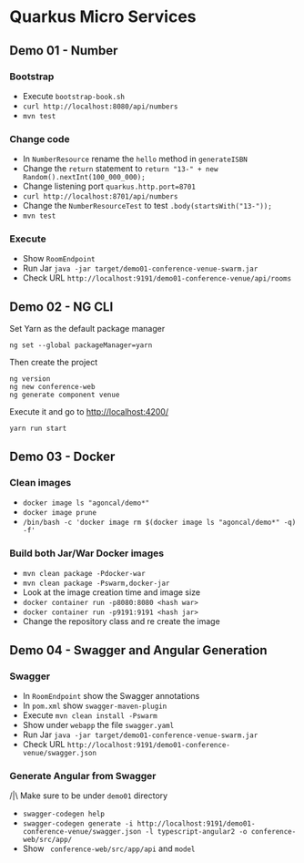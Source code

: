 # Quarkus Micro Services 

## Demo 01 - Number

### Bootstrap

* Execute `bootstrap-book.sh`
* `curl http://localhost:8080/api/numbers`
* `mvn test`

### Change code

* In `NumberResource` rename the `hello` method in `generateISBN`
* Change the `return` statement to `return "13-" + new Random().nextInt(100_000_000);`
* Change listening port `quarkus.http.port=8701`
* `curl http://localhost:8701/api/numbers`
* Change the `NumberResourceTest` to test `.body(startsWith("13-"));`
* `mvn test`

### Execute

* Show `RoomEndpoint`
* Run Jar `java -jar target/demo01-conference-venue-swarm.jar`
* Check URL `http://localhost:9191/demo01-conference-venue/api/rooms`

## Demo 02 - NG CLI

Set Yarn as the default package manager

```
ng set --global packageManager=yarn
```

Then create the project 

```
ng version
ng new conference-web
ng generate component venue

```

Execute it and go to [http://localhost:4200/]()

```
yarn run start
```

## Demo 03 - Docker

### Clean images

* `docker image ls "agoncal/demo*"`
* `docker image prune`
* `/bin/bash -c 'docker image rm $(docker image ls "agoncal/demo*" -q) -f'`

### Build both Jar/War Docker images

* `mvn clean package -Pdocker-war`
* `mvn clean package -Pswarm,docker-jar`
* Look at the image creation time and image size
* `docker container run -p8080:8080 <hash war>`
* `docker container run -p9191:9191 <hash jar>`
* Change the repository class and re create the image

## Demo 04 - Swagger and Angular Generation

### Swagger

* In `RoomEndpoint` show the Swagger annotations
* In `pom.xml` show `swagger-maven-plugin`
* Execute `mvn clean install -Pswarm`
* Show under `webapp` the file `swagger.yaml`
* Run Jar `java -jar target/demo01-conference-venue-swarm.jar`
* Check URL `http://localhost:9191/demo01-conference-venue/swagger.json`

### Generate Angular from Swagger

/|\ Make sure to be under `demo01` directory

* `swagger-codegen help`
* `swagger-codegen generate -i http://localhost:9191/demo01-conference-venue/swagger.json -l typescript-angular2 -o conference-web/src/app/`
* Show ` conference-web/src/app/api` and `model`
